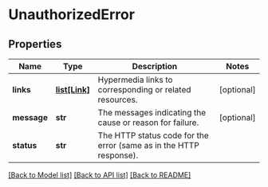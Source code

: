 # UnauthorizedError

## Properties
Name | Type | Description | Notes
------------ | ------------- | ------------- | -------------
**links** | [**list[Link]**](Link.md) | Hypermedia links to corresponding or related resources. | [optional] 
**message** | **str** | The messages indicating the cause or reason for failure. | [optional] 
**status** | **str** | The HTTP status code for the error (same as in the HTTP response). | 

[[Back to Model list]](../README.md#documentation-for-models) [[Back to API list]](../README.md#documentation-for-api-endpoints) [[Back to README]](../README.md)

